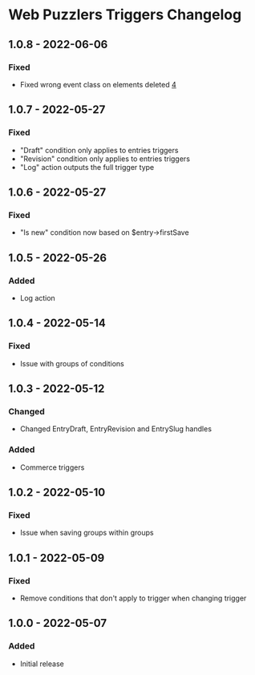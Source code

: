 # Web Puzzlers Triggers Changelog

## 1.0.8 - 2022-06-06

### Fixed
- Fixed wrong event class on elements deleted [4](https://github.com/ryssbowh/craft-triggers/issues/4)

## 1.0.7 - 2022-05-27

### Fixed
- "Draft" condition only applies to entries triggers
- "Revision" condition only applies to entries triggers
- "Log" action outputs the full trigger type

## 1.0.6 - 2022-05-27

### Fixed
- "Is new" condition now based on $entry->firstSave

## 1.0.5 - 2022-05-26

### Added
- Log action

## 1.0.4 - 2022-05-14

### Fixed
- Issue with groups of conditions

## 1.0.3 - 2022-05-12

### Changed
- Changed EntryDraft, EntryRevision and EntrySlug handles

### Added
- Commerce triggers

## 1.0.2 - 2022-05-10

### Fixed
- Issue when saving groups within groups

## 1.0.1 - 2022-05-09

### Fixed
- Remove conditions that don't apply to trigger when changing trigger

## 1.0.0 - 2022-05-07

### Added
- Initial release